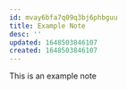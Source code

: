 ```yaml
---
id: mvay6bfa7q09q3bj6phbguu
title: Example Note
desc: ''
updated: 1648503846107
created: 1648503846107
---
```



This is an example note
